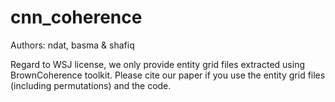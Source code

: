 # cnn_coherence
Authors: ndat, basma & shafiq

Regard to WSJ license, we only provide entity grid files extracted using BrownCoherence toolkit.
Please cite our paper if you use the entity grid files (including permutations) and the code. 

